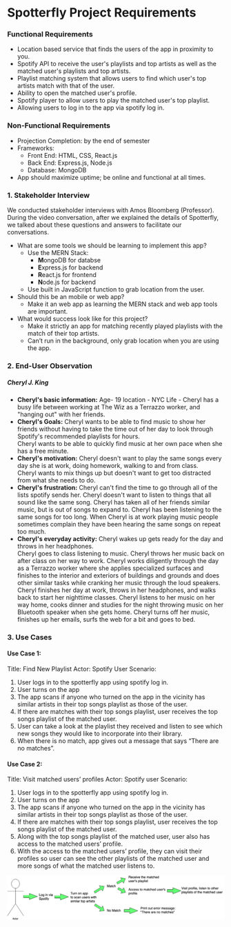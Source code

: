 # Spotterfly Project Requirements
### Functional Requirements
* Location based service that finds the users of the app in proximity to you.
* Spotify API to receive the user's playlists and top artists as well as the matched user's playlists and top artists.
* Playlist matching system that allows users to find which user's top artists match with that of the user.
* Ability to open the matched user's profile.
* Spotify player to allow users to play the matched user's top playlist.
* Allowing users to log in to the app via spotify log in.

### Non-Functional Requirements
* Projection Completion: by the end of semester
* Frameworks:
    * Front End: HTML, CSS, React.js
    * Back End: Express.js, Node.js
    * Database: MongoDB
* App should maximize uptime; be online and functional at all times.

### 1. Stakeholder Interview
We conducted stakeholder interviews with Amos Bloomberg (Professor). During the video conversation, after we explained the details of Spotterfly, we talked about these questions and answers to facilitate our conversations.
* What are some tools we should be learning to implement this app?
    * Use the MERN Stack:
        * **M**ongoDB for databse
        * **E**xpress.js for backend
        * **R**eact.js for frontend
        * **N**ode.js for backend
    * Use built in JavaScript function to grab location from the user.  
* Should this be an mobile or web app?
    * Make it an web app as learning the MERN stack and web app tools are important.  
* What would success look like for this project?
    * Make it strictly an app for matching recently played playlists with the match of their top artists.
    * Can’t run in the background, only grab location when you are using the app.

### 2. End-User Observation
##### Cheryl J. King
* **Cheryl's basic information:**
    Age- 19
    location - NYC
    Life - Cheryl has a busy life between working at The Wiz as a Terrazzo worker, and "hanging out" with her friends.  
* **Cheryl's Goals:**
    Cheryl wants to be able to find music to show her friends without having to take the time out of her day to look through Spotify's recommended playlists for hours.  
    Cheryl wants to be able to quickly find music at her own pace when she has a free minute.
* **Cheryl's motivation:**
    Cheryl doesn't want to play the same songs every day she is at work, doing homework, walking to and from class.  
    Cheryl wants to mix things up but doesn't want to get too distracted from what she needs to do.
* **Cheryl's frustration:**
    Cheryl can't find the time to go through all of the lists spotify sends her.
    Cheryl doesn't want to listen to things that all sound like the same song.
    Cheryl has taken all of her friends similar music, but is out of songs to expand to.
    Cheryl has been listening to the same songs for too long.
    When Cheryl is at work playing music people sometimes complain they have been hearing the same songs on repeat too much.
* **Cheryl's everyday activity:**
    Cheryl wakes up gets ready for the day and throws in her headphones.  
    Cheryl goes to class listening to music.
    Cheryl throws her music back on after class on her way to work.
    Cheryl works diligently through the day as a Terrazzo worker where she applies specialized surfaces and finishes to the interior and exteriors of buildings and grounds and does other similar tasks while cranking her music through the loud speakers.  
    Cheryl finishes her day at work, throws in her headphones, and walks back to start her nighttime classes.
    Cheryl listens to her music on her way home, cooks dinner and studies for the night throwing music on her Bluetooth speaker when she gets home.
    Cheryl turns off her music, finishes up her emails, surfs the web for a bit and goes to bed.

### 3. Use Cases

#### Use Case 1:
Title: Find New Playlist
Actor: Spotify User
Scenario:
1. User logs in to the spotterfly app using spotify log in.
2. User turns on the app
3. The app scans if anyone who turned on the app in the vicinity has similar artists in their top songs playlist as those of the user.
4. If there are matches with their top songs playlist, user receives the top songs playlist of the matched user.
5. User can take a look at the playlist they received and listen to see which new songs they would like to incorporate into their library.
6. When there is no match, app gives out a message that says “There are no matches”.

#### Use Case 2:
Title:  Visit matched users’ profiles
Actor: Spotify user
Scenario:
1. User logs in to the spotterfly app using spotify log in.
2. User turns on the app
3. The app scans if anyone who turned on the app in the vicinity has similar artists in their top songs playlist as those of the user.
4. If there are matches with their top songs playlist, user receives the top songs playlist of the matched user.
5. Along with the top songs playlist of the matched user, user also has access to the matched users’ profile.
6. With the access to the matched users’ profile, they can visit their profiles so user can see the other playlists of the matched user and more songs of what the matched user listens to.

![image](images/UseCaseDiagram.png)

